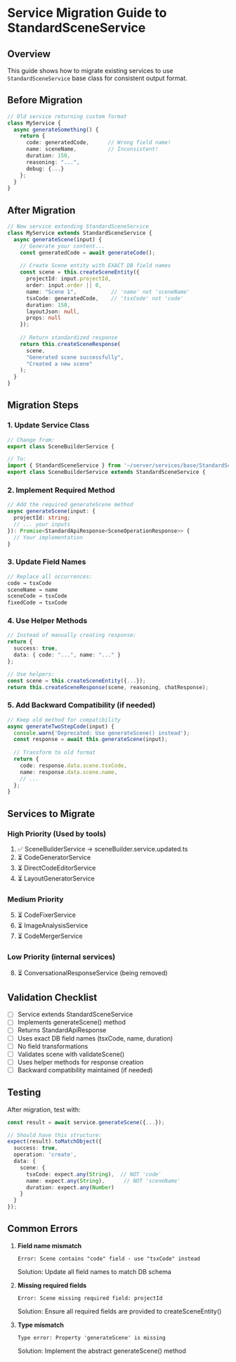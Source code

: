 # Service Migration Guide to StandardSceneService

## Overview
This guide shows how to migrate existing services to use `StandardSceneService` base class for consistent output format.

## Before Migration
```typescript
// Old service returning custom format
class MyService {
  async generateSomething() {
    return {
      code: generatedCode,      // Wrong field name!
      name: sceneName,          // Inconsistent!
      duration: 150,
      reasoning: "...",
      debug: {...}
    };
  }
}
```

## After Migration
```typescript
// New service extending StandardSceneService
class MyService extends StandardSceneService {
  async generateScene(input) {
    // Generate your content...
    const generatedCode = await generateCode();
    
    // Create Scene entity with EXACT DB field names
    const scene = this.createSceneEntity({
      projectId: input.projectId,
      order: input.order || 0,
      name: "Scene 1",           // 'name' not 'sceneName'
      tsxCode: generatedCode,    // 'tsxCode' not 'code'
      duration: 150,
      layoutJson: null,
      props: null
    });
    
    // Return standardized response
    return this.createSceneResponse(
      scene,
      "Generated scene successfully",
      "Created a new scene"
    );
  }
}
```

## Migration Steps

### 1. Update Service Class
```typescript
// Change from:
export class SceneBuilderService {

// To:
import { StandardSceneService } from '~/server/services/base/StandardSceneService';
export class SceneBuilderService extends StandardSceneService {
```

### 2. Implement Required Method
```typescript
// Add the required generateScene method
async generateScene(input: {
  projectId: string;
  // ... your inputs
}): Promise<StandardApiResponse<SceneOperationResponse>> {
  // Your implementation
}
```

### 3. Update Field Names
```typescript
// Replace all occurrences:
code → tsxCode
sceneName → name
sceneCode → tsxCode
fixedCode → tsxCode
```

### 4. Use Helper Methods
```typescript
// Instead of manually creating response:
return {
  success: true,
  data: { code: "...", name: "..." }
};

// Use helpers:
const scene = this.createSceneEntity({...});
return this.createSceneResponse(scene, reasoning, chatResponse);
```

### 5. Add Backward Compatibility (if needed)
```typescript
// Keep old method for compatibility
async generateTwoStepCode(input) {
  console.warn('Deprecated: Use generateScene() instead');
  const response = await this.generateScene(input);
  
  // Transform to old format
  return {
    code: response.data.scene.tsxCode,
    name: response.data.scene.name,
    // ...
  };
}
```

## Services to Migrate

### High Priority (Used by tools)
1. ✅ SceneBuilderService → sceneBuilder.service.updated.ts
2. ⏳ CodeGeneratorService
3. ⏳ DirectCodeEditorService
4. ⏳ LayoutGeneratorService

### Medium Priority
5. ⏳ CodeFixerService
6. ⏳ ImageAnalysisService
7. ⏳ CodeMergerService

### Low Priority (internal services)
8. ⏳ ConversationalResponseService (being removed)

## Validation Checklist

- [ ] Service extends StandardSceneService
- [ ] Implements generateScene() method
- [ ] Returns StandardApiResponse<SceneOperationResponse>
- [ ] Uses exact DB field names (tsxCode, name, duration)
- [ ] No field transformations
- [ ] Validates scene with validateScene()
- [ ] Uses helper methods for response creation
- [ ] Backward compatibility maintained (if needed)

## Testing

After migration, test with:
```typescript
const result = await service.generateScene({...});

// Should have this structure:
expect(result).toMatchObject({
  success: true,
  operation: 'create',
  data: {
    scene: {
      tsxCode: expect.any(String),  // NOT 'code'
      name: expect.any(String),      // NOT 'sceneName'
      duration: expect.any(Number)
    }
  }
});
```

## Common Errors

1. **Field name mismatch**
   ```
   Error: Scene contains "code" field - use "tsxCode" instead
   ```
   Solution: Update all field names to match DB schema

2. **Missing required fields**
   ```
   Error: Scene missing required field: projectId
   ```
   Solution: Ensure all required fields are provided to createSceneEntity()

3. **Type mismatch**
   ```
   Type error: Property 'generateScene' is missing
   ```
   Solution: Implement the abstract generateScene() method